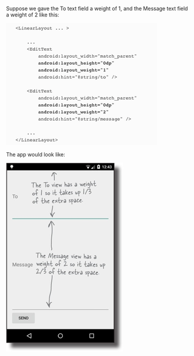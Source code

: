 Suppose we gave the To text field a weight of 1, and the Message text field a weight of 2 like this:

![](.guides/img/9.png)

The app would look like:

![](.guides/img/10app.png)